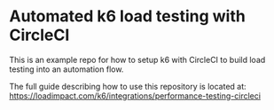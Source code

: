 # Automated k6 load testing with CircleCI
This is an example repo for how to setup k6 with CircleCI to build load testing into an automation flow.

The full guide describing how to use this repository is located at:
https://loadimpact.com/k6/integrations/performance-testing-circleci
